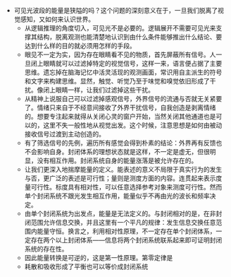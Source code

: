 - 可见光波段的能量是狭隘的吗？这个问题的深刻意义在于，一旦我们脱离了视觉感知，又如何来认识世界。
	- 从逻辑推理的角度切入，可见光不是必要的。逻辑展开不需要可见光来支撑其结构，脱离观测也能清楚地认识到由什么条件能够推出什么结论、要达到什么样的目的就必须用怎样的手段。
	- 眼见不一定为实，因为存在眼睛看不见的物质，首先屏蔽所有信号。人一旦闭上眼睛就可以过滤掉特定的视觉信号，这样一来，语言便占据了主要思维。遗忘掉在脑海记忆中活灵活现的观测画面，常识用自主派生的符号和文字来构建思维。显然，触觉、听觉乃至于味觉和嗅觉依旧形成了干扰。像闭上眼睛一样，让我们过滤掉这些干扰。
	- 从精神上说服自己可以过滤掉感观信号，外界信号的流通与否就无关紧要了。情绪只来自于不经意间接收了外界干扰信号，自我创造是剥离情绪的。想要专注起来就得从关闭心灵的窗户开始，当然关闭其他通道也是可以的，这里不失一般性地从视觉出发。这个时候，注意思想是如何由被动接收信号过渡到主动创造的。
	- 有了筛选信号的先例，遍历所有感觉会得到朴素的结论：外界再有反馈也不会影响自身。封闭体系的理想状态就是这样，不一定是虚无，但很明显，没有相互作用。封闭系统自身的能量涨落是被允许存在的。
	- 让我们更深入地揣摩能量的定义。能表述的意义不局限于真实行为的发生与否，更广泛的表述是可行性；量则是测度方面的内容。连贯起来表示度量可行性。标度具有相对性，可以任意选择参考对象来测度可行性。然而单个封闭系统不跟光发生相互作用，能量似乎不再由光的波长和频率决定。
	- 由单个封闭系统为出发点，能量是无法定义的。与封闭相对的是，在非封闭范围允许信息交换，并且这里有一个平凡的规律：发生信息交换任意范围内能量守恒。换言之，利用相对性原理，不一定存在单个封闭体系，一定存在两个以上封闭体系——信息将两个封闭系统联系起来即可证明封闭系统的存在性。
	- 因此能量转换是可逆的，这是第一性原理。第零定律是
	- 耗散和吸收形成了平衡也可以等价成封闭系统